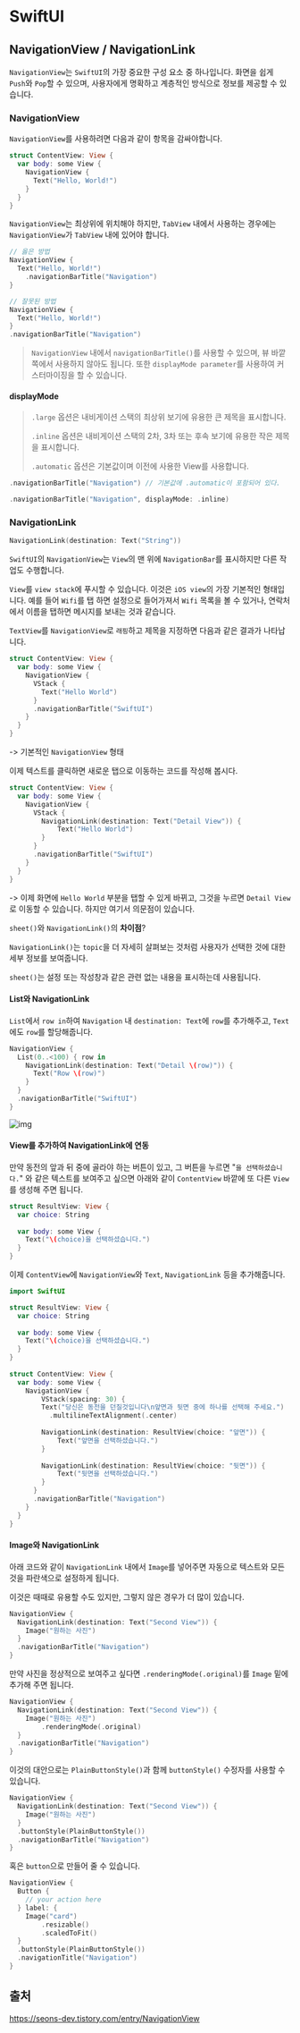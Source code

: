 # SwiftUI

## NavigationView / NavigationLink

`NavigationView`는 `SwiftUI`의 가장 중요한 구성 요소 중 하나입니다. 화면을 쉽게 `Push`와 `Pop`할 수 있으며, 사용자에게 명확하고 계층적인 방식으로 정보를 제공할 수 있습니다.

### NavigationView

`NavigationView`를 사용하려면 다음과 같이 항목을 감싸야합니다.

```swift
struct ContentView: View {
  var body: some View {
    NavigationView {
      Text("Hello, World!")
    }
  }
}
```

`NavigationView`는 최상위에 위치해야 하지만, `TabView` 내에서 사용하는 경우에는 `NavigationView`가 `TabView` 내에 있어야 합니다.



```swift
// 옳은 방법
NavigationView {
  Text("Hello, World!")
  	.navigationBarTitle("Navigation")
}

// 잘못된 방법
NavigationView {
  Text("Hello, World!")
}
.navigationBarTitle("Navigation")
```

> `NavigationView` 내에서 `navigationBarTitle()`를 사용할 수 있으며, 뷰 바깥쪽에서 사용하지 않아도 됩니다. 또한  `displayMode parameter`를 사용하여 커스터마이징을 할 수 있습니다. 



#### displayMode

> `.large` 옵션은 내비게이션 스택의 최상위 보기에 유용한 큰 제목을 표시합니다.
>
> `.inline` 옵션은 내비게이션 스택의 2차, 3차 또는 후속 보기에 유용한 작은 제목을 표시합니다.
>
> `.automatic` 옵션은 기본값이며 이전에 사용한 View를 사용합니다.

```swift
.navigationBarTitle("Navigation") // 기본값에 .automatic이 포함되어 있다.
```

```swift
.navigationBarTitle("Navigation", displayMode: .inline)
```



### NavigationLink

```swift
NavigationLink(destination: Text("String"))
```

`SwiftUI`의 `NavigationView`는 `View`의 맨 위에 `NavigationBar`를 표시하지만 다른 작업도 수행합니다.

`View`를 `view stack`에 푸시할 수 있습니다. 이것은 `iOS view`의 가장 기본적인 형태입니다. 예를 들어 `Wifi`를 탭 하면 설정으로 들어가져서 `Wifi` 목록을 볼 수 있거나, 연락처에서 이름을 탭하면 메시지를 보내는 것과 같습니다.



`TextView`를 `NavigationView`로 `래핑`하고 제목을 지정하면 다음과 같은 결과가 나타납니다.

```swift
struct ContentView: View {
  var body: some View {
    NavigationView {
      VStack {
        Text("Hello World")
      }
      .navigationBarTitle("SwiftUI")
    }
  }
}
```

-> 기본적인 `NavigationView` 형태



이제 텍스트를 클릭하면 새로운 탭으로 이동하는 코드를 작성해 봅시다.

```swift
struct ContentView: View {
  var body: some View {
    NavigationView {
      VStack {
        NavigationLink(destination: Text("Detail View")) {
        	Text("Hello World")
        }
      }
      .navigationBarTitle("SwiftUI")
    }
  }
}
```

-> 이제 화면에 `Hello World` 부분을 탭할 수 있게 바뀌고, 그것을 누르면 `Detail View`로 이동할 수 있습니다. 하지만 여기서 의문점이 있습니다.



`sheet()`와 `NavigationLink()`의 **차이점**?

`NavigationLink()`는 `topic`을 더 자세히 살펴보는 것처럼 사용자가 선택한 것에 대한 세부 정보를 보여줍니다.

`sheet()`는 설정 또는 작성창과 같은 관련 없는 내용을 표시하는데 사용됩니다.



#### List와 NavigationLink

`List`에서 `row in`하여 `Navigation` 내 `destination: Text`에 `row`를 추가해주고, `Text`에도 `row`를 할당해줍니다.

```swift
NavigationView {
  List(0..<100) { row in
  	NavigationLink(destination: Text("Detail \(row)")) {
      Text("Row \(row)")
    }
  }
  .navigationBarTitle("SwiftUI")
}
```

![img](/Users/jeongchangyong/Desktop/img.gif)



#### View를 추가하여 NavigationLink에 연동

만약 동전의 앞과 뒤 중에 골라야 하는 버튼이 있고, 그 버튼을 누르면 "`을 선택하셨습니다.`" 와 같은 텍스트를 보여주고 싶으면 아래와 같이 `ContentView` 바깥에 또 다른 `View`를 생성해 주면 됩니다.

```swift
struct ResultView: View {
  var choice: String
  
  var body: some View {
    Text("\(choice)을 선택하셨습니다.")
  }
}
```



이제 `ContentView`에 `NavigationView`와 `Text`, `NavigationLink` 등을 추가해줍니다.

```swift
import SwiftUI

struct ResultView: View {
  var choice: String
  
  var body: some View {
    Text("\(choice)을 선택하셨습니다.")
  }
}
 
struct ContentView: View {
  var body: some View {
    NavigationView {
     	VStack(spacing: 30) {
        Text("당신은 동전을 던질것입니다\n앞면과 뒷면 중에 하나를 선택해 주세요.")
          .multilineTextAlignment(.center)
        
        NavigationLink(destination: ResultView(choice: "앞면")) {
        	Text("앞면을 선택하셨습니다.")
        }
        
        NavigationLink(destination: ResultView(choice: "뒷면")) {
        	Text("뒷면을 선택하셨습니다.")
       	}
      }
      .navigationBarTitle("Navigation")
    }
  }
}
```



#### Image와 NavigationLink

아래 코드와 같이 `NavigationLink` 내에서 `Image`를 넣어주면 자동으로 텍스트와 모든 것을 파란색으로 설정하게 됩니다.

이것은 때때로 유용할 수도 있지만, 그렇지 않은 경우가 더 많이 있습니다.

```swift
NavigationView {
  NavigationLink(destination: Text("Second View")) {
    Image("원하는 사진")
  }
  .navigationBarTitle("Navigation")
}
```



 만약 사진을 정상적으로 보여주고 싶다면 `.renderingMode(.original)`를 `Image` 밑에 추가해 주면 됩니다.

```swift
NavigationView {
  NavigationLink(destination: Text("Second View")) {
    Image("원하는 사진")
    	.renderingMode(.original)
  }
  .navigationBarTitle("Navigation")
}
```



이것의 대안으로는 `PlainButtonStyle()`과 함께 `buttonStyle()` 수정자를 사용할 수 있습니다.

```swift
NavigationView {
  NavigationLink(destination: Text("Second View")) {
    Image("원하는 사진")
  }
  .buttonStyle(PlainButtonStyle())
  .navigationBarTitle("Navigation")
}
```



혹은 `button`으로 만들어 줄 수 있습니다.

```swift
NavigationView {
  Button {
    // your action here
  } label: {
    Image("card")
    	.resizable()
    	.scaledToFit()
  }
  .buttonStyle(PlainButtonStyle())
  .navigationTitle("Navigation")
}
```



## 출처

https://seons-dev.tistory.com/entry/NavigationView